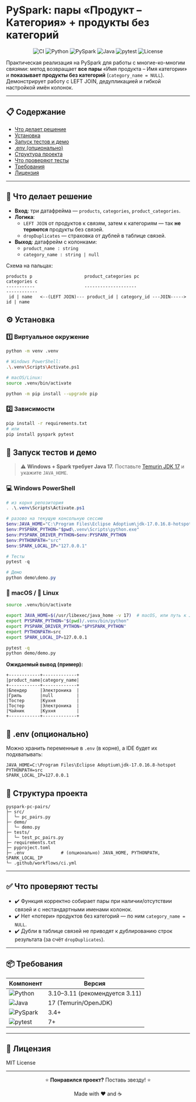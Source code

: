 # PySpark: пары «Продукт – Категория» + продукты без категорий

<div align="center">

![CI](https://github.com/KVadim-K/pyspark-pc-pairs/actions/workflows/ci.yml/badge.svg)
![Python](https://img.shields.io/badge/python-3.10%20|%203.11-blue.svg)
![PySpark](https://img.shields.io/badge/pyspark-3.4+-orange.svg)
![Java](https://img.shields.io/badge/java-17-red.svg) 
![pytest](https://img.shields.io/badge/pytest-7+-green.svg)
![License](https://img.shields.io/badge/license-MIT-green.svg)

</div>

Практическая реализация на PySpark для работы с многие-ко-многим связями: метод возвращает **все пары** «Имя продукта – Имя категории» и **показывает продукты без категорий** (`category_name = NULL`). Демонстрирует работу с LEFT JOIN, дедупликацией и гибкой настройкой имён колонок.

---

## 📋 Содержание

- [Что делает решение](#-что-делает-решение)
- [Установка](#️-установка)
- [Запуск тестов и демо](#-запуск-тестов-и-демо)
- [.env (опционально)](#-env-опционально)
- [Структура проекта](#-структура-проекта)
- [Что проверяют тесты](#-что-проверяют-тесты)
- [Требования](#-требования)
- [Лицензия](#-лицензия)

---


## 🎯 Что делает решение

* **Вход**: три датафрейма — `products`, `categories`, `product_categories`.
* **Логика**:
  * `LEFT JOIN` от продуктов к связям, затем к категориям — так **не теряются** продукты без связей.
  * `dropDuplicates` — страховка от дублей в таблице связей.
* **Выход**: датафрейм с колонками:
  * `product_name : string`
  * `category_name : string | null`

Схема на пальцах:
```
products p                    product_categories pc                    categories c
-----------                   --------------------                    ------------
 id | name   <--(LEFT JOIN)--- product_id | category_id ---JOIN----->  id | name
```

## ⚙️ Установка

### 1️⃣ Виртуальное окружение
```bash
python -m venv .venv

# Windows PowerShell:
.\.venv\Scripts\Activate.ps1

# macOS/Linux:
source .venv/bin/activate

python -m pip install --upgrade pip
```

### 2️⃣ Зависимости
```bash
pip install -r requirements.txt
# или
pip install pyspark pytest
```

## 🚀 Запуск тестов и демо

> ⚠️ **Windows + Spark требует Java 17.** Поставьте [Temurin JDK 17](https://adoptium.net/) и укажите `JAVA_HOME`.

### 💻 Windows PowerShell
```powershell
# из корня репозитория
. .\.venv\Scripts\Activate.ps1

# разово на текущую консольную сессию
$env:JAVA_HOME="C:\Program Files\Eclipse Adoptium\jdk-17.0.16.8-hotspot"
$env:PYSPARK_PYTHON="$pwd\.venv\Scripts\python.exe"
$env:PYSPARK_DRIVER_PYTHON=$env:PYSPARK_PYTHON
$env:PYTHONPATH="src"
$env:SPARK_LOCAL_IP="127.0.0.1"

# Тесты
pytest -q

# Демо
python demo\demo.py
```

### 🍎 macOS / 🐧 Linux
```bash
source .venv/bin/activate

export JAVA_HOME=$(/usr/libexec/java_home -v 17)  # macOS, или путь к JDK 17 на Linux
export PYSPARK_PYTHON="$(pwd)/.venv/bin/python"
export PYSPARK_DRIVER_PYTHON="$PYSPARK_PYTHON"
export PYTHONPATH=src
export SPARK_LOCAL_IP=127.0.0.1

pytest -q
python demo/demo.py
```

**Ожидаемый вывод (пример):**
```
+------------+-------------+
|product_name|category_name|
+------------+-------------+
|Блендер     |Электроника  |
|Гриль       |null         |
|Тостер      |Кухня        |
|Тостер      |Электроника  |
|Чайник      |Кухня        |
+------------+-------------+
```

## 🔧 .env (опционально)

Можно хранить переменные в `.env` (в корне), а IDE будет их подхватывать:
```
JAVA_HOME=C:\Program Files\Eclipse Adoptium\jdk-17.0.16.8-hotspot
PYTHONPATH=src
SPARK_LOCAL_IP=127.0.0.1
```

## 📁 Структура проекта
```
pyspark-pc-pairs/
├─ src/
│  └─ pc_pairs.py
├─ demo/
│  └─ demo.py
├─ tests/
│  └─ test_pc_pairs.py
├─ requirements.txt
├─ pyproject.toml
├─ .env              # (опционально) JAVA_HOME, PYTHONPATH, SPARK_LOCAL_IP
└─ .github/workflows/ci.yml
```

---

## ✅ Что проверяют тесты

* ✔️ Функция корректно собирает пары при наличии/отсутствии связей и с нестандартными именами колонок.
* ✔️ Нет «потери» продуктов без категорий — по ним `category_name = NULL`.
* ✔️ Дубли в таблице связей не приводят к дублированию строк результата (за счёт `dropDuplicates`).

---
## 📦 Требования

<div align="center">

| Компонент | Версия |
|-----------|--------|
| ![Python](https://img.shields.io/badge/python-3.10%20%7C%203.11-blue.svg) | 3.10–3.11 (рекомендуется 3.11) | 
| ![Java](https://img.shields.io/badge/java-17-red.svg) | 17 (Temurin/OpenJDK) | 
| ![PySpark](https://img.shields.io/badge/pyspark-3.4+-orange.svg) | 3.4+ | 
| ![pytest](https://img.shields.io/badge/pytest-7+-green.svg) | 7+ |

</div>

---

## 📄 Лицензия

MIT License

---

<div align="center">

⭐ **Понравился проект?** Поставь звезду! ⭐

Made with ❤️ and ☕

</div>